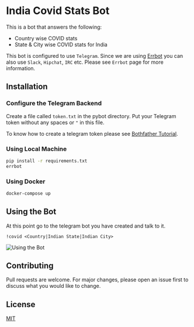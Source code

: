 # India Covid Stats Bot

This is a bot that answers the following:

* Country wise COVID stats
* State & City wise COVID stats for India

This bot is configured to use `Telegram`. Since we are using [Errbot](https://github.com/errbotio/errbot) you can also use `Slack`, `Hipchat`, `IRC` etc. Please see `Errbot` page for more information.

## Installation

### Configure the Telegram Backend
Create a file called `token.txt` in the pybot directory. Put your Telegram token without any spaces or `"` in this file.

To know how to create a telegram token please see [Bothfather Tutorial](https://core.telegram.org/bots#6-botfather).

### Using Local Machine
```bash
pip install -r requirements.txt
errbot
```

### Using Docker

```bash
docker-compose up
```

## Using the Bot

At this point go to the telegram bot you have created and talk to it.

`!covid <Country|Indian State|Indian City>`

![Using the Bot](https://user-images.githubusercontent.com/69853711/90517979-c62c9f80-e183-11ea-8a03-e7e3a5051549.jpg )

## Contributing
Pull requests are welcome. For major changes, please open an issue first to discuss what you would like to change.


## License
[MIT](https://choosealicense.com/licenses/mit/)